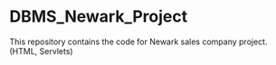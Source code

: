 # DBMS_Newark_Project

This repository contains the code for Newark sales company project. (HTML, Servlets)
